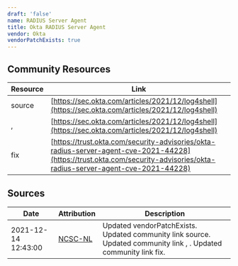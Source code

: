 ```yaml
---
draft: 'false'
name: RADIUS Server Agent
title: Okta RADIUS Server Agent
vendor: Okta
vendorPatchExists: true
---
```



## Community Resources
| Resource | Link |
| --- | --- |
| source | [https://sec.okta.com/articles/2021/12/log4shell](https://sec.okta.com/articles/2021/12/log4shell) |
| ,  | [https://sec.okta.com/articles/2021/12/log4shell](https://sec.okta.com/articles/2021/12/log4shell) |
| fix | [https://trust.okta.com/security-advisories/okta-radius-server-agent-cve-2021-44228](https://trust.okta.com/security-advisories/okta-radius-server-agent-cve-2021-44228) |


## Sources
| Date | Attribution | Description |
| --- | --- | --- |
| 2021-12-14 12:43:00 | [NCSC-NL](https://github.com/NCSC-NL/log4shell/blob/main/software/README.md) | Updated vendorPatchExists. Updated community link source. Updated community link , . Updated community link fix.  |
